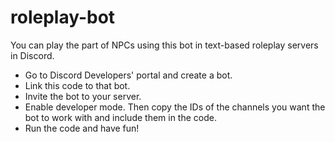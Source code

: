 # roleplay-bot
You can play the part of NPCs using this bot in text-based roleplay servers in Discord.

* Go to Discord Developers' portal and create a bot.
* Link this code to that bot.
* Invite the bot to your server.
* Enable developer mode. Then copy the IDs of the channels you want the bot to work with and include them in the code.
* Run the code and have fun!
